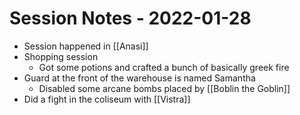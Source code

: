 # Session Notes - 2022-01-28

* Session happened in [[Anasi]]
* Shopping session
  * Got some potions and crafted a bunch of basically greek fire
* Guard at the front of the warehouse is named Samantha
  * Disabled some arcane bombs placed by [[Boblin the Goblin]]
* Did a fight in the coliseum with [[Vistra]]